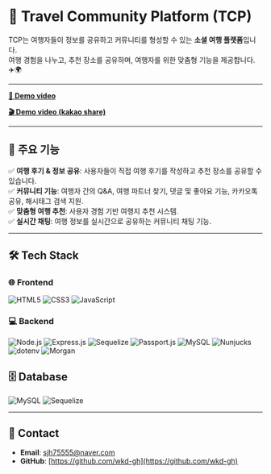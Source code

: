 # 🚀 Travel Community Platform (TCP)
TCP는 여행자들이 정보를 공유하고 커뮤니티를 형성할 수 있는 **소셜 여행 플랫폼**입니다.  
여행 경험을 나누고, 추천 장소를 공유하며, 여행자를 위한 맞춤형 기능을 제공합니다. ✈️🌍 

---

**[🎥 Demo video](https://www.veed.io/view/20819837-6974-4de9-884a-97f01aa55ac1?panel=share)** 

**[🎬 Demo video (kakao share)](https://www.veed.io/view/20819837-6974-4de9-884a-97f01aa55ac1?panel=share)** 

---

## 📌 주요 기능
✅ **여행 후기 & 정보 공유**: 사용자들이 직접 여행 후기를 작성하고 추천 장소를 공유할 수 있습니다.  
✅ **커뮤니티 기능**: 여행자 간의 Q&A, 여행 파트너 찾기, 댓글 및 좋아요 기능, 카카오톡 공유, 해시태그 검색 지원.  
✅ **맞춤형 여행 추천**: 사용자 경험 기반 여행지 추천 시스템.  
✅ **실시간 채팅**: 여행 정보를 실시간으로 공유하는 커뮤니티 채팅 기능.  

---

## 🛠 Tech Stack
### 🌐 Frontend  
![HTML5](https://img.shields.io/badge/-HTML5-E34F26?style=flat&logo=html5&logoColor=white)  ![CSS3](https://img.shields.io/badge/-CSS3-1572B6?style=flat&logo=css3&logoColor=white)  ![JavaScript](https://img.shields.io/badge/-JavaScript-F7DF1E?style=flat&logo=javascript&logoColor=black) 

### 💻 Backend
![Node.js](https://img.shields.io/badge/-Node.js-339933?style=flat&logo=node.js&logoColor=white)  ![Express.js](https://img.shields.io/badge/-Express.js-000000?style=flat&logo=express&logoColor=white)  ![Sequelize](https://img.shields.io/badge/-Sequelize-52B0E7?style=flat&logo=sequelize&logoColor=white)  ![Passport.js](https://img.shields.io/badge/-Passport.js-34E27A?style=flat&logo=passport&logoColor=white)  ![MySQL](https://img.shields.io/badge/-MySQL-4479A1?style=flat&logo=mysql&logoColor=white)  ![Nunjucks](https://img.shields.io/badge/-Nunjucks-FFD700?style=flat&logo=nunjucks&logoColor=white)  ![dotenv](https://img.shields.io/badge/-Dotenv-00BFFF?style=flat&logo=dotenv&logoColor=white)  ![Morgan](https://img.shields.io/badge/-Morgan-FF5733?style=flat)  

## 🗄️ Database
![MySQL](https://img.shields.io/badge/-MySQL-4479A1?style=flat&logo=mysql&logoColor=white)  ![Sequelize](https://img.shields.io/badge/-Sequelize-52B0E7?style=flat&logo=sequelize&logoColor=white)  
 

---

## 📧 Contact

- **Email**: sjh75555@naver.com
- **GitHub**: [https://github.com/wkd-gh](https://github.com/wkd-gh)
